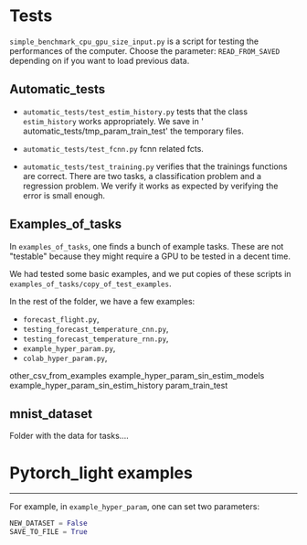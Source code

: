 # Tests

`simple_benchmark_cpu_gpu_size_input.py` is a script for testing the performances of the computer. Choose the
parameter: `READ_FROM_SAVED` depending on if you want to load previous data.

## Automatic_tests

* `automatic_tests/test_estim_history.py` tests that the class `estim_history` works appropriately. We save in '
  automatic_tests/tmp_param_train_test' the temporary files.

* `automatic_tests/test_fcnn.py` fcnn related fcts.

* `automatic_tests/test_training.py` verifies that the trainings functions are correct. There are two tasks, a
  classification problem and a regression problem. We verify it works as expected by verifying the error is small
  enough.

## Examples_of_tasks

In `examples_of_tasks`, one finds a bunch of example tasks. These are not "testable" because they might require a GPU to
be tested in a decent time.

We had tested some basic examples, and we put copies of these scripts in `examples_of_tasks/copy_of_test_examples`.

In the rest of the folder, we have a few examples:

* `forecast_flight.py`,
* `testing_forecast_temperature_cnn.py`,
* `testing_forecast_temperature_rnn.py`,
* `example_hyper_param.py`,
* `colab_hyper_param.py`,

other_csv_from_examples example_hyper_param_sin_estim_models example_hyper_param_sin_estim_history param_train_test

## mnist_dataset

Folder with the data for tasks....

# Pytorch_light examples

------------------
For example, in `example_hyper_param`, one can set two parameters:

```python
NEW_DATASET = False
SAVE_TO_FILE = True
```
